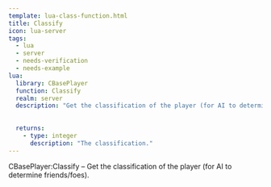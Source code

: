 ```yaml
---
template: lua-class-function.html
title: Classify
icon: lua-server
tags:
  - lua
  - server
  - needs-verification
  - needs-example
lua:
  library: CBasePlayer
  function: Classify
  realm: server
  description: "Get the classification of the player (for AI to determine friends/foes)."
  
  
  returns:
    - type: integer
      description: "The classification."
---
```


<div class="lua__search__keywords">
CBasePlayer:Classify &#x2013; Get the classification of the player (for AI to determine friends/foes).
</div>
